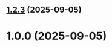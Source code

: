 ## [1.2.3](github.com/timursimdyanov/git-extended/compare/1.0.0...1.2.3) (2025-09-05)



# 1.0.0 (2025-09-05)



